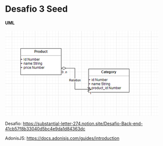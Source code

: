 
<h1>Desafio 3 Seed</h1>

<h4>UML</h4>
<img src="UML.PNG" alt="Print do UML"/>

Desafio: https://substantial-letter-274.notion.site/Desafio-Back-end-41cb57f8b33040d5bc4e9da1d84363dc

AdonisJS: https://docs.adonisjs.com/guides/introduction
 
